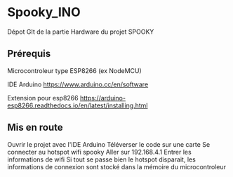 # Spooky_INO
Dépot GIt de la partie Hardware du projet SPOOKY

## Prérequis
Microcontroleur type ESP8266 (ex NodeMCU)

IDE Arduino 
https://www.arduino.cc/en/software

Extension pour esp8266 
https://arduino-esp8266.readthedocs.io/en/latest/installing.html

## Mis en route 
Ouvrir le projet avec l'IDE Arduino
Téléverser le code sur une carte
Se connecter au hotspot wifi spooky
Aller sur 192.168.4.1
Entrer les informations de wifi
Si tout se passe bien le hotspot disparait, les informations de connexion sont stocké dans la mémoire du microcontroleur

